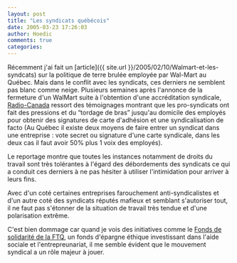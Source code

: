```yaml
---
layout: post
title: "Les syndicats québécois"
date: 2005-03-23 17:26:03
author: Hoedic
comments: true
categories: 
---
```



Récemment j'ai fait un [article]({{ site.url }}/2005/02/10/Walmart-et-les-syndcats) sur la politique de terre brulée employée par Wal-Mart au Québec. Mais dans le conflit avec les syndicats, ces derniers ne semblent pas blanc comme neige. Plusieurs semaines après l'annonce de la fermeture d'un WalMart suite à l'obtention d'une accréditation syndicale, [Radio-Canada](http://www.radio-canada.com/) ressort des témoignages montrant que les pro-syndicats ont fait des pressions et du &#8220;tordage de bras&#8221; jusqu'au domicile des employés pour obtenir des signatures de carte d'adhésion et une syndicalisation de facto (Au Québec il existe deux moyens de faire entrer un syndicat dans une entreprise : vote secret ou signature d'une carte syndicale, dans les deux cas il faut avoir 50% plus 1 voix des employés).

Le reportage montre que toutes les instances notamment de droits du travail sont très tolérantes à l'égard des débordements des syndicats ce qui a conduit ces derniers à ne pas hésiter à utiliser l'intimidation pour arriver à leurs fins.

Avec d'un coté certaines entreprises farouchement anti-syndicalistes et d'un autre coté des syndicats réputés mafieux et semblant s'autoriser tout, il ne faut pas s'étonner de la situation de travail très tendue et d'une polarisation extrême.

C'est bien dommage car quand je vois des initiatives comme le [Fonds de solidarité de la FTQ](http://www.fondsftq.com/), un fonds d'épargne éthique investissant dans l'aide sociale et l'entrepreunariat, il me semble évident que le mouvement syndical a un rôle majeur à jouer.
